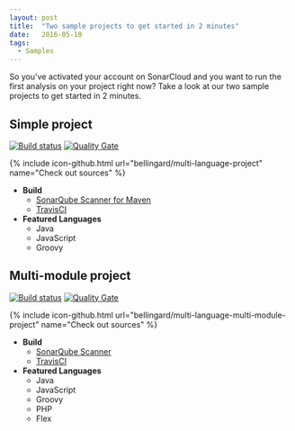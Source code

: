 ```yaml
---
layout: post
title:  "Two sample projects to get started in 2 minutes"
date:   2016-05-10
tags:
  - Samples
---
```

So you've activated your account on SonarCloud and you want to run
the first analysis on your project right now? Take a look at our two sample
projects to get started in 2 minutes.


## Simple project

[![Build status](https://travis-ci.org/bellingard/multi-language-project.svg?branch=master)](https://travis-ci.org/bellingard/multi-language-project) [![Quality Gate](https://sonarcloud.io/api/badges/gate?key=test:multi-language-project)](https://sonarcloud.io/dashboard/index/test:multi-language-project)

{% include icon-github.html url="bellingard/multi-language-project" name="Check out sources" %}

- **Build**
  - [SonarQube Scanner for Maven](http://redirect.sonarsource.com/doc/install-configure-scanner-maven.html)
  - [TravisCI](https://travis-ci.org/bellingard/multi-language-project)
- **Featured Languages**
  - Java
  - JavaScript
  - Groovy


## Multi-module project

[![Build status](https://travis-ci.org/bellingard/multi-language-multi-module-project.svg?branch=master)](https://travis-ci.org/bellingard/multi-language-multi-module-project) [![Quality Gate](https://sonarcloud.io/api/badges/gate?key=multi-language-multi-module-project)](https://sonarcloud.io/dashboard/index/multi-language-multi-module-project)

{% include icon-github.html url="bellingard/multi-language-multi-module-project" name="Check out sources" %}

- **Build**
  - [SonarQube Scanner](http://redirect.sonarsource.com/doc/install-configure-scanner.html)
  - [TravisCI](https://travis-ci.org/bellingard/multi-language-multi-module-project)
- **Featured Languages**
  - Java
  - JavaScript
  - Groovy
  - PHP
  - Flex
